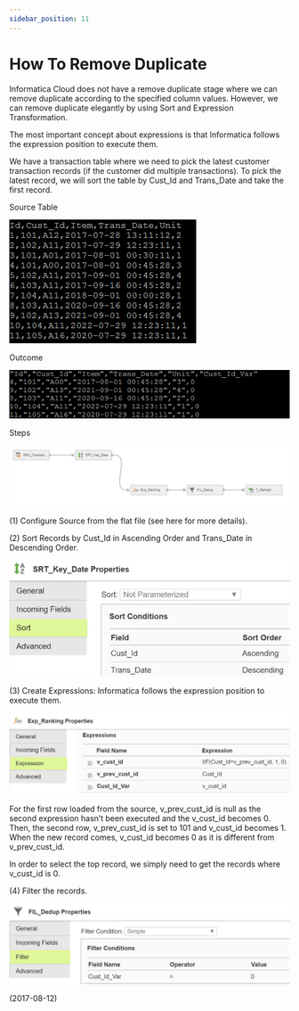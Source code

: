 ```yaml
---
sidebar_position: 11
---
```


# How To Remove Duplicate

Informatica Cloud does not have a remove duplicate stage where we can remove duplicate according to the specified column values. However, we can remove duplicate elegantly by using Sort and Expression Transformation.

The most important concept about expressions is that Informatica follows the expression position to execute them.

We have a transaction table where we need to pick the latest customer transaction records (if the customer did multiple transactions). To pick the latest record, we will sort the table by Cust_Id and Trans_Date and take the first record.

Source Table

![img](./img/11/img-1.webp)

Outcome

![img](./img/11/img-2.webp)

Steps

![img](./img/11/img-3.webp)

(1) Configure Source from the flat file (see here for more details).

(2) Sort Records by Cust_Id in Ascending Order and Trans_Date in Descending Order.

![img](./img/11/img-4.webp)

(3) Create Expressions: Informatica follows the expression position to execute them.

![img](./img/11/img-5.webp)

For the first row loaded from the source, v_prev_cust_id is null as the second expression hasn’t been executed and the v_cust_id becomes 0. Then, the second row, v_prev_cust_id is set to 101 and v_cust_id becomes 1. When the new record comes, v_cust_id becomes 0 as it is different from v_prev_cust_id.

In order to select the top record, we simply need to get the records where v_cust_id is 0.

(4) Filter the records.

![img](./img/11/img-6.webp)

(2017-08-12)
